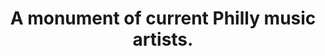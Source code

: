 ---
pid: rs167
title: A monument of current Philly music artists.
location_transcription: Strawberry Mansion 29 st.
coordinates: "[-75.17961, 39.992513]"
zipcode: '19132'
gen_neighborhood: North Philadelphia
neighborhood: Strawberry Mansion
outside_phl: 
age: '34'
age_range: 30-39
instagram: 
image_file_name: rs_167.jpg
proposal_transcription: |-
  $
  Xeno2017//
topic: Music
topic_summary: 0, 0
type: Image
keywords_other: 
credit: 
image_labels: 
twitter: 
facebook: 
permalink: "/monuments/rs167/"
layout: item-page
---